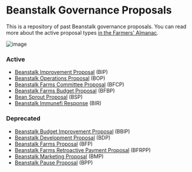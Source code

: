 # Beanstalk Governance Proposals

This is a repository of past Beanstalk governance proposals. You can read more about the active proposal types [in the Farmers' Almanac](https://docs.bean.money/almanac/governance/proposals). 

![image](https://user-images.githubusercontent.com/28496268/210401624-d5647695-e5d8-4650-af7c-f68acce146d4.png)

### Active

- [Beanstalk Improvement Proposal](bip/) (BIP)
- [Beanstalk Operations Proposal](bop/) (BOP)
- [Beanstalk Farms Committee Proposal](bfcp/) (BFCP)
- [Beanstalk Farms Budget Proposal](bfbp/) (BFBP)
- [Bean Sprout Proposal](bsp/) (BSP)
- [Beanstalk Immunefi Response](bir/) (BIR)

### Deprecated

- [Beanstalk Budget Improvement Proposal](bbip/) (BBIP)
- [Beanstalk Development Proposal](bdp/) (BDP)
- [Beanstalk Farms Proposal](bfp/) (BFP)
- [Beanstalk Farms Retroactive Payment Proposal](bfrpp/) (BFRPP)
- [Beanstalk Marketing Proposal](bmp/) (BMP)
- [Beanstalk Pause Proposal](bpp/) (BPP)
